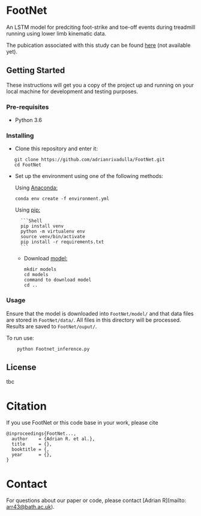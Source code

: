 # FootNet

An LSTM model for predciting foot-strike and toe-off events during treadmill running using lower limb kinematic data.

The pubication associated with this study can be found [here](link2pub) (not available yet).

## Getting Started

These instructions will get you a copy of the project up and running on your local machine for development and testing purposes.

### Pre-requisites

- Python 3.6

### Installing

- Clone this repository and enter it:

```Shell
   git clone https://github.com/adrianrivadulla/FootNet.git
   cd FootNet
   ```

- Set up the environment using one of the following methods:
    
    Using [Anaconda:](https://www.anaconda.com/distribution/)

     ```Shell
     conda env create -f environment.yml
     ```

    Using [pip:](https://pip.pypa.io/en/stable/installing/)

        ```Shell
        pip install venv
        python -m virtualenv env
        source venv/bin/activate
        pip install -r requirements.txt
        ```

    - Download [model:](https://drive.google.com/uc?export=download&id=18y8RhQTH3d1Nqp-CWiM415suUZxqjj-9)

        ```Shell
        mkdir models
        cd models
        command to download model
        cd ..
        ```

### Usage

Ensure that the model is downloaded into ```FootNet/model/``` and that data files are stored in ```FootNet/data/```. All files in this directory will be processed. Results are saved to ```FootNet/ouput/```.

To run use:

```Shell
    python Footnet_inference.py
```


## License

tbc


# Citation
If you use FootNet or this code base in your work, please cite

```
@inproceedings{FootNet...,
  author    = {Adrian R. et al.},
  title     = {},
  booktitle = {,
  year      = {},
}
```


# Contact
For questions about our paper or code, please contact [Adrian R](mailto: arr43@bath.ac.uk).